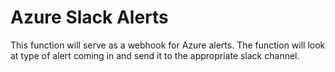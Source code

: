 # Azure Slack Alerts
This function will serve as a webhook for Azure alerts.  The function will look at type of alert coming in and send it to the appropriate slack channel.
